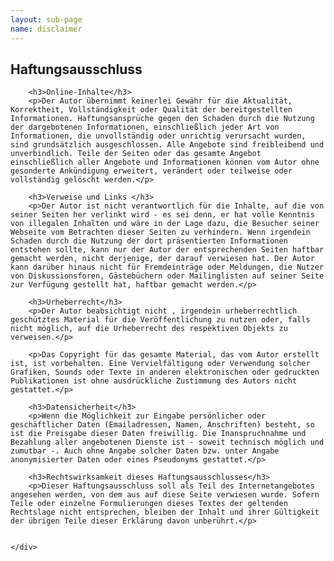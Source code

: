 ```yaml
---
layout: sub-page
name: disclaimer
---
```




<section id="disclaimer">
    <div class="container">
        <h1>Haftungsausschluss</h1>
        
        <h3>Online-Inhalte</h3>
        <p>Der Autor übernimmt keinerlei Gewähr für die Aktualität, Korrektheit, Vollständigkeit oder Qualität der bereitgestellten Informationen. Haftungsansprüche gegen den Schaden durch die Nutzung der dargebotenen Informationen, einschließlich jeder Art von Informationen, die unvollständig oder unrichtig verursacht wurden, sind grundsätzlich ausgeschlossen. Alle Angebote sind freibleibend und unverbindlich. Teile der Seiten oder das gesamte Angebot einschließlich aller Angebote und Informationen können vom Autor ohne gesonderte Ankündigung erweitert, verändert oder teilweise oder vollständig gelöscht werden.</p>

        <h3>Verweise und Links </h3>
        <p>Der Autor ist nicht verantwortlich für die Inhalte, auf die von seiner Seiten her verlinkt wird - es sei denn, er hat volle Kenntnis von illegalen Inhalten und wäre in der Lage dazu, die Besucher seiner Webseite vom Betrachten dieser Seiten zu verhindern. Wenn irgendein Schaden durch die Nutzung der dort präsentierten Informationen entstehen sollte, kann nur der Autor der entsprechenden Seiten haftbar gemacht werden, nicht derjenige, der darauf verwiesen hat. Der Autor kann darüber hinaus nicht für Fremdeinträge oder Meldungen, die Nutzer von Diskussionsforen, Gästebüchern oder Mailinglisten auf seiner Seite zur Verfügung gestellt hat, haftbar gemacht werden.</p>

        <h3>Urheberrecht</h3>
        <p>Der Autor beabsichtigt nicht , irgendein urheberrechtlich geschütztes Material für die Veröffentlichung zu nutzen oder, falls nicht möglich, auf die Urheberrecht des respektiven Objekts zu verweisen.</p>

        <p>Das Copyright für das gesamte Material, das vom Autor erstellt ist, ist vorbehalten. Eine Vervielfältigung oder Verwendung solcher Grafiken, Sounds oder Texte in anderen elektronischen oder gedruckten Publikationen ist ohne ausdrückliche Zustimmung des Autors nicht gestattet.</p>

        <h3>Datensicherheit</h3>
        <p>Wenn die Möglichkeit zur Eingabe persönlicher oder geschäftlicher Daten (Emailadressen, Namen, Anschriften) besteht, so ist die Preisgabe dieser Daten freiwillig. Die Inanspruchnahme und Bezahlung aller angebotenen Dienste ist - soweit technisch möglich und zumutbar -. Auch ohne Angabe solcher Daten bzw. unter Angabe anonymisierter Daten oder eines Pseudonyms gestattet.</p>

        <h3>Rechtswirksamkeit dieses Haftungsausschlusses</h3>
        <p>Dieser Haftungsausschluss soll als Teil des Internetangebotes angesehen werden, von dem aus auf diese Seite verwiesen wurde. Sofern Teile oder einzelne Formulierungen dieses Textes der geltenden Rechtslage nicht entsprechen, bleiben der Inhalt und ihrer Gültigkeit der übrigen Teile dieser Erklärung davon unberührt.</p>

        
    </div>
</section>
